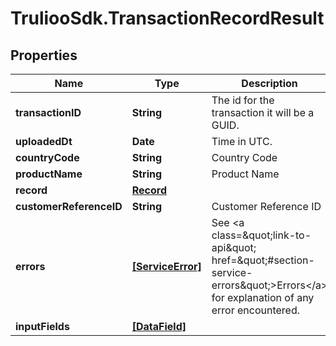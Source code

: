 # TruliooSdk.TransactionRecordResult

## Properties

Name | Type | Description | Notes
------------ | ------------- | ------------- | -------------
**transactionID** | **String** | The id for the transaction it will be a GUID. | [optional] 
**uploadedDt** | **Date** | Time in UTC. | [optional] 
**countryCode** | **String** | Country Code | [optional] 
**productName** | **String** | Product Name | [optional] 
**record** | [**Record**](Record.md) |  | [optional] 
**customerReferenceID** | **String** | Customer Reference ID | [optional] 
**errors** | [**[ServiceError]**](ServiceError.md) | See &lt;a class&#x3D;\&quot;link-to-api\&quot; href&#x3D;\&quot;#section-service-errors\&quot;&gt;Errors&lt;/a&gt; for explanation of any error encountered. | [optional] 
**inputFields** | [**[DataField]**](DataField.md) |  | [optional] 


